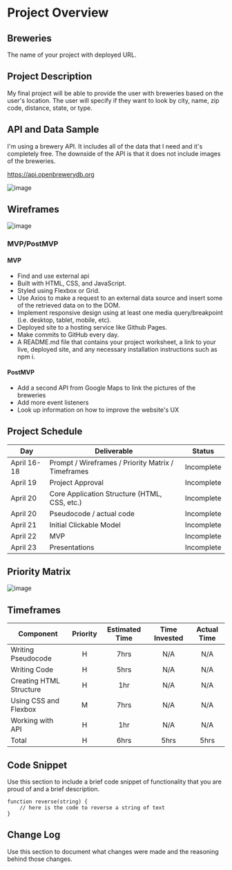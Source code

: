 # Project Overview

## Breweries

The name of your project with deployed URL.

## Project Description

My final project will be able to provide the user with breweries based on the user's location. The user will specify if they want to look by city, name, zip code, distance, state, or type. 


## API and Data Sample

I'm using a brewery API. It includes all of the data that I need and it's completely free. The downside of the API is that it does not include images of the breweries. 

https://api.openbrewerydb.org

![image](https://user-images.githubusercontent.com/32564773/115183586-0bee8e80-a0aa-11eb-89ad-255478ad4d9f.png)

## Wireframes

![image](https://user-images.githubusercontent.com/32564773/115253803-bb535180-a0fa-11eb-8993-eee553c40e17.png)

### MVP/PostMVP
  
#### MVP 

- Find and use external api 
- Built with HTML, CSS, and JavaScript.
- Styled using Flexbox or Grid.
- Use Axios to make a request to an external data source and insert some of the retrieved data on to the DOM.
- Implement responsive design using at least one media query/breakpoint (i.e. desktop, tablet, mobile, etc).
- Deployed site to a hosting service like Github Pages.
- Make commits to GitHub every day.
- A README.md file that contains your project worksheet, a link to your live, deployed site, and any necessary installation instructions such as npm i.

#### PostMVP  

- Add a second API from Google Maps to link the pictures of the breweries
- Add more event listeners 
- Look up information on how to improve the website's UX 

## Project Schedule

|  Day | Deliverable | Status
|---|---| ---|
|April 16-18| Prompt / Wireframes / Priority Matrix / Timeframes | Incomplete
|April 19| Project Approval | Incomplete
|April 20| Core Application Structure (HTML, CSS, etc.) | Incomplete
|April 20| Pseudocode / actual code | Incomplete
|April 21| Initial Clickable Model  | Incomplete
|April 22| MVP | Incomplete
|April 23| Presentations | Incomplete

## Priority Matrix

![image](https://user-images.githubusercontent.com/32564773/115191632-b1f4c580-a0b7-11eb-897b-71d16c04754e.png)

## Timeframes

| Component | Priority | Estimated Time | Time Invested | Actual Time |
| --- | :---: |  :---: | :---: | :---: |
| Writing Pseudocode | H | 7hrs| N/A | N/A |
| Writing Code | H | 5hrs | N/A | N/A |
| Creating HTML Structure | H | 1hr | N/A | N/A |
| Using CSS and Flexbox | M | 7hrs | N/A | N/A |
| Working with API | H | 1hr| N/A | N/A |
| Total | H | 6hrs| 5hrs | 5hrs |

## Code Snippet

Use this section to include a brief code snippet of functionality that you are proud of and a brief description.  

```
function reverse(string) {
	// here is the code to reverse a string of text
}
```

## Change Log
 Use this section to document what changes were made and the reasoning behind those changes.  
